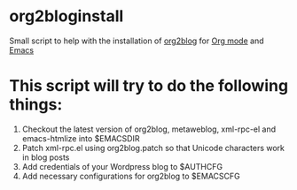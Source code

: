 # org2bloginstall
Small script to help with the installation of [org2blog](https://github.com/org2blog/org2blog) for [Org mode](http://orgmode.org) and [Emacs](https://www.gnu.org/software/emacs)

# This script will try to do the following things:

 1) Checkout the latest version of org2blog, metaweblog, xml-rpc-el and emacs-htmlize into $EMACSDIR
 2) Patch xml-rpc.el using org2blog.patch so that Unicode characters work in blog posts
 3) Add credentials of your Wordpress blog to $AUTHCFG
 4) Add necessary configurations for org2blog to $EMACSCFG

